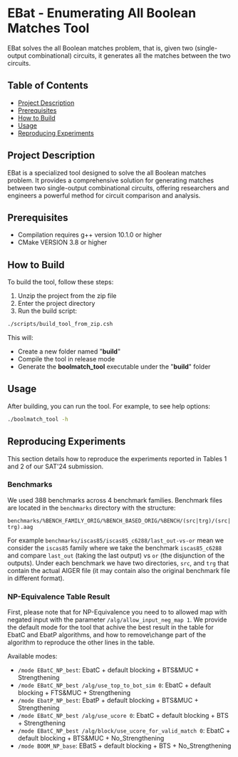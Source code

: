 # EBat - Enumerating All Boolean Matches Tool

EBat solves the all Boolean matches problem, that is, given two (single-output combinational) circuits, it generates all the matches between the two circuits.

## Table of Contents
- [Project Description](#project-description)
- [Prerequisites](#prerequisites)
- [How to Build](#how-to-build)
- [Usage](#usage)
- [Reproducing Experiments](#reproducing-experiments)


## Project Description
EBat is a specialized tool designed to solve the all Boolean matches problem. It provides a comprehensive solution for generating matches between two single-output combinational circuits, offering researchers and engineers a powerful method for circuit comparison and analysis.

## Prerequisites
- Compilation requires g++ version 10.1.0 or higher
- CMake VERSION 3.8 or higher

## How to Build
To build the tool, follow these steps:

1. Unzip the project from the zip file
2. Enter the project directory
3. Run the build script:

```bash
./scripts/build_tool_from_zip.csh
```

This will:
- Create a new folder named "**build**"
- Compile the tool in release mode
- Generate the **boolmatch_tool** executable under the "**build**" folder

## Usage
After building, you can run the tool. For example, to see help options:

```bash
./boolmatch_tool -h
```

## Reproducing Experiments
This section details how to reproduce the experiments reported in Tables 1 and 2 of our SAT'24 submission.

### Benchmarks
We used 388 benchmarks across 4 benchmark families. Benchmark files are located in the `benchmarks` directory with the structure:

`benchmarks/%BENCH_FAMILY_ORIG/%BENCH_BASED_ORIG/%BENCH/(src|trg)/(src|trg).aag`

For example `benchmarks/iscas85/iscas85_c6288/last_out-vs-or` mean we consider  the `iscas85` family where we take the benchmark `iscas85_c6288` and compare `last_out` (taking the last output) vs  `or` (the disjunction of the outputs).
Under each benchmark we have two directories, `src`, and `trg` that contain the actual AIGER file (it may contain also the original benchmark file in different format).

### NP-Equivalence Table Result
First, please note that for NP-Equivalence you need to to allowed map with negated input with the parameter `/alg/allow_input_neg_map 1`.
We provide the default mode for the tool that achive the best result in the table for EbatC and EbatP algorithms, and how to remove\change part of the algorithm to reproduce the other lines in the table.

Available modes:
- `/mode EBatC_NP_best`: EbatC + default blocking + BTS&MUC + Strengthening
- `/mode EBatC_NP_best /alg/use_top_to_bot_sim 0`: EbatC + default blocking + FTS&MUC + Strengthening
- `/mode EbatP_NP_best`: EbatP + default blocking + BTS&MUC + Strengthening
- `/mode EBatC_NP_best /alg/use_ucore 0`: EbatC + default blocking + BTS + Strengthening
- `/mode EBatC_NP_best /alg/block/use_ucore_for_valid_match 0`: EbatC + default blocking + BTS&MUC + No_Strengthening
- `/mode BOOM_NP_base`: EBatS + default blocking + BTS + No_Strengthening